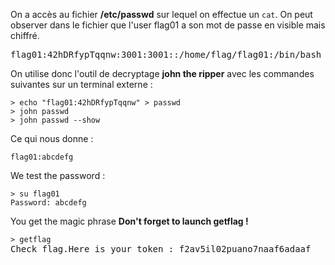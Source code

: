 On a accès au fichier **/etc/passwd** sur lequel on effectue un <code>cat</code>.
On peut observer dans le fichier que l'user flag01 a son mot de passe en visible mais chiffré.

<pre>
flag01:42hDRfypTqqnw:3001:3001::/home/flag/flag01:/bin/bash
</pre>

On utilise donc l'outil de decryptage **john the ripper** avec les commandes suivantes sur un terminal externe :

<pre>
<code>> echo "flag01:42hDRfypTqqnw" > passwd</code>
<code>> john passwd</code>
<code>> john passwd --show</code>
</pre>


Ce qui nous donne :

<code>flag01:abcdefg</code>

We test the password :
<pre>
<code>> su flag01</code>
<code>Password: abcdefg</code>
</pre>

You get the magic phrase **Don't forget to launch getflag !**

<pre>
<code>> getflag</code>
Check flag.Here is your token : f2av5il02puano7naaf6adaaf
</pre>
